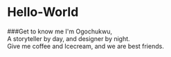 # Hello-World

###Get to know me
I'm Ogochukwu,  
A storyteller by day, and designer by night.  
Give me coffee and Icecream, and we are best friends.
